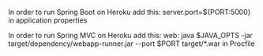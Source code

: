 In order to run Spring Boot on Heroku add this:
server.port=${PORT:5000}
in application properties

In order to run Spring MVC on Heroku add this:
web:    java $JAVA_OPTS -jar target/dependency/webapp-runner.jar --port $PORT target/*.war 
in Procfile
